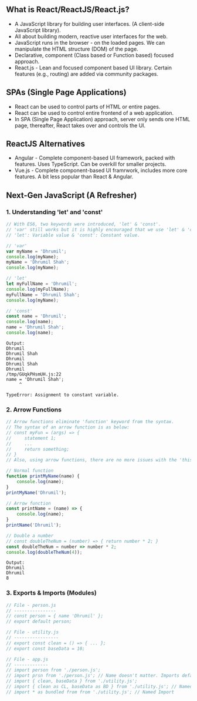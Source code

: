 ## What is React/ReactJS/React.js?
- A JavaScript library for building user interfaces. (A client-side JavaScript library).
- All about building modern, reactive user interfaces for the web.
- JavaScript runs in the browser - on the loaded pages. We can manipulate the HTML structure (DOM) of the page.
- Declarative, component (Class based or Function based) focused approach.
- React.js - Lean and focused component based UI library. Certain features (e.g., routing) are added via community packages.

## SPAs (Single Page Applications)
- React can be used to control parts of HTML or entire pages.
- React can be used to control entire frontend of a web application.
- In SPA (Single Page Application) approach, server only sends one HTML page, thereafter, React takes over and controls the UI.

## ReactJS Alternatives
- Angular - Complete component-based UI framework, packed with features. Uses TypeScript. Can be overkill for smaller projects.
- Vue.js - Complete component-based UI framrwork, includes more core features. A bit less popular than React & Angular.

## Next-Gen JavaScript (A Refresher)

### 1. Understanding 'let' and 'const'
```js
// With ES6, two keywords were introduced, 'let' & 'const'. 
// 'var' still works but it is highly encouraged that we use 'let' & 'const'.
// 'let': Variable value & 'const': Constant value.

// 'var'
var myName = 'Dhrumil';
console.log(myName);
myName = 'Dhrumil Shah';
console.log(myName);

// 'let'
let myFullName = 'Dhrumil';
console.log(myFullName);
myFullName = 'Dhrumil Shah';
console.log(myName);

// 'const'
const name = 'Dhrumil';
console.log(name);
name = 'Dhrumil Shah';
console.log(name);
```
```
Output:
Dhrumil
Dhrumil Shah
Dhrumil
Dhrumil Shah
Dhrumil
/tmp/GUqkPHsmUH.js:22
name = 'Dhrumil Shah';
     ^

TypeError: Assignment to constant variable.
```

### 2. Arrow Functions
```js
// Arrow functions eliminate 'function' keyword from the syntax.
// The syntax of an arrow function is as below:
// const myFun = (args) => { 
//     statement 1;
//     ...
//     return something;
// }
// Also, using arrow functions, there are no more issues with the 'this' keyword. It is context aware.

// Normal function
function printMyName(name) {
    console.log(name);
}
printMyName('Dhrumil');

// Arrow function
const printName = (name) => {
    console.log(name);
}
printName('Dhrumil');

// Double a number 
// const doubleTheNum = (number) => { return number * 2; }
const doubleTheNum = number => number * 2;
console.log(doubleTheNum(4));
```
```
Output:
Dhrumil
Dhrumil
8
```

### 3. Exports & Imports (Modules)
``` js
// File - person.js
// ----------------
// const person = { name 'Dhrumil' };
// export default person;

// File - utility.js
// -----------------
// export const clean = () => { ... };
// export const baseData = 10;

// File - app.js
// -------------
// import person from './person.js';
// import prsn from './person.js'; // Name doesn't matter. Imports default and only export of the file name in the receiving file is up to us.
// import { clean, baseData } from './utility.js';
// import { clean as CL, baseData as BD } from './utility.js'; // Named Import
// import * as bundled from from './utility.js'; // Named Import
```
